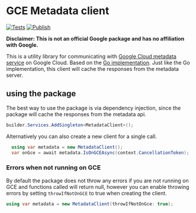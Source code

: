 # GCE Metadata client

[![Tests](https://github.com/Q42/Q42.Google.Cloud.Compute.Metadata.V1/actions/workflows/verify-pr.yml/badge.svg)](https://github.com/Q42/Q42.Google.Cloud.Compute.Metadata.V1/actions/workflows/verify-pr.yml)
[![Publish](https://github.com/Q42/Q42.Google.Cloud.Compute.Metadata.V1/actions/workflows/publish-nuget.yml/badge.svg)](https://github.com/Q42/Q42.Google.Cloud.Compute.Metadata.V1/actions/workflows/publish-nuget.yml)

**Disclaimer: This is not an official Google package and has no affiliation with Google.**

This is a utility library for communicating with [Google Cloud metadata service](https://cloud.google.com/compute/docs/metadata/predefined-metadata-keys) on Google Cloud. Based on the [Go implementation](https://pkg.go.dev/cloud.google.com/go/compute/metadata#section-readme). Just like the Go implementation, this client will cache the responses from the metadata server.

## using the package

The best way to use the package is via dependency injection, since the package will cache the responses from the metadata api.

```csharp
builder.Services.AddSingleton<MetadataClient>();  
```

Alternatively you can also create a new client for a single call.

```csharp
  using var metadata = new MetadataClient();
  var onGce = await metadata.IsOnGCEAsync(context.CancellationToken);
```

### Errors when not running on GCE

By default the package does not throw any errors if you are not running on GCE and functions called will return null, however you can enable throwing errors by setting `throwIfNotOnGCE` to true when creating the client.

```csharp
using var metadata = new MetadataClient(throwIfNotOnGce: true);
```
